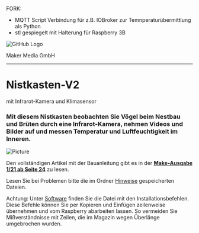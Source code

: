 FORK:
- MQTT Script Verbindung für z.B. IOBroker zur Temnperaturübermittlung als Python
- stl gespiegelt mit Halterung für Raspberry 3B


![GitHub Logo](http://www.heise.de/make/icons/make_logo.png)

Maker Media GmbH
*** 

# Nistkasten-V2
mit Infrarot-Kamera und Klimasensor

### Mit diesem Nistkasten beobachten Sie Vögel beim Nestbau und Brüten durch eine Infrarot-Kamera, nehmen Videos und Bilder auf und messen Temperatur und Luftfeuchtigkeit im Inneren.

![Picture](https://github.com/MakeMagazinDE/Nistkasten-V2/blob/main/14-29-58.jpg) 

Den vollständigen Artikel mit der Bauanleitung gibt es in der **[Make-Ausgabe 1/21 ab Seite 24](https://www.heise.de/select/make/2021/1/2020408465876482831)** zu lesen. 

Lesen Sie bei Problemen bitte die im Ordner [Hinweise](https://github.com/MakeMagazinDE/Nistkasten-V2/blob/main/Hinweise/Problembehebung.md) gespeicherten Dateien.

Achtung: Unter [Software](https://github.com/MakeMagazinDE/Nistkasten-V2/blob/main/Software/Installationsbefehle.txt) finden Sie die Datei mit den Installationsbefehlen. Diese Befehle können Sie per Kopieren und Einfügen zeilenweise übernehmen und vom Raspberry abarbeiten lassen. So vermeiden Sie Mißverständnisse mit Zeilen, die im Magazin wegen Überlänge umgebrochen wurden.
